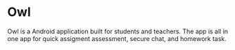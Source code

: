# Owl
Owl is a Android application built for students and teachers. The app is all in one app for quick assigment assessment, secure chat, and homework task.
